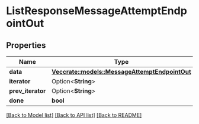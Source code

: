 # ListResponseMessageAttemptEndpointOut

## Properties

Name | Type | Description | Notes
------------ | ------------- | ------------- | -------------
**data** | [**Vec<crate::models::MessageAttemptEndpointOut>**](MessageAttemptEndpointOut.md) |  | 
**iterator** | Option<**String**> |  | [optional]
**prev_iterator** | Option<**String**> |  | [optional]
**done** | **bool** |  | 

[[Back to Model list]](../README.md#documentation-for-models) [[Back to API list]](../README.md#documentation-for-api-endpoints) [[Back to README]](../README.md)


